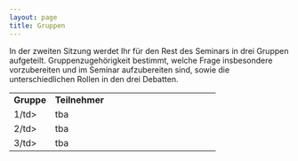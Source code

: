 ```yaml
---
layout: page
title: Gruppen
---
```


<style>
  td {
  vertical-align: top;
  align: left;  
  }
</style>

In der zweiten Sitzung werdet Ihr für den Rest des Seminars in drei Gruppen aufgeteilt. Gruppenzugehörigkeit bestimmt, welche Frage insbesondere vorzubereiten und im Seminar aufzubereiten sind, sowie die unterschiedlichen Rollen in den drei Debatten.  


<table cellspacing="0" cellpadding="0">
<col width="20%">
<col width="80%">
<tr>
  <td><b>Gruppe</b></td>
  <td><b>Teilnehmer</b></td>
</tr>
<tr>
  <td>1/td>
  <td>tba</td>
</tr>
<tr>
  <td>2/td>
  <td>tba</td>
</tr>
<tr>
  <td>3/td>
  <td>tba</td>
</tr>
</table>
